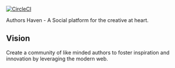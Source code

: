 [![CircleCI](https://circleci.com/gh/andela/prometheus-ah-frontend.svg?style=svg)](https://circleci.com/gh/andela/prometheus-ah-frontend)

Authors Haven - A Social platform for the creative at heart.

## Vision
Create a community of like minded authors to foster inspiration and innovation
by leveraging the modern web.
